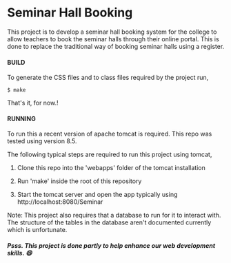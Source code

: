 ﻿Seminar Hall Booking
====================

This project is to develop a seminar hall booking system for the college to
allow teachers to book the seminar halls through their online portal. This
is done to replace the traditional way of booking seminar halls using a
register.


#### BUILD

To generate the CSS files and to class files required by the project run,

    $ make

That's it, for now.!


#### RUNNING

To run this a recent version of apache tomcat is required. This repo
was tested using version 8.5.


The following typical steps are required to run this project using tomcat,

1. Clone this repo into the 'webapps' folder of the tomcat installation

1. Run 'make' inside the root of this repository

1. Start the tomcat server and open the app typically using
   http://localhost:8080/Seminar

Note: This project also requires that a database to run for it to interact with.
The structure of the tables in the database aren't documented currently which is
unfortunate.


##### Psss. This project is done partly to help enhance our web development skills. :smile:

